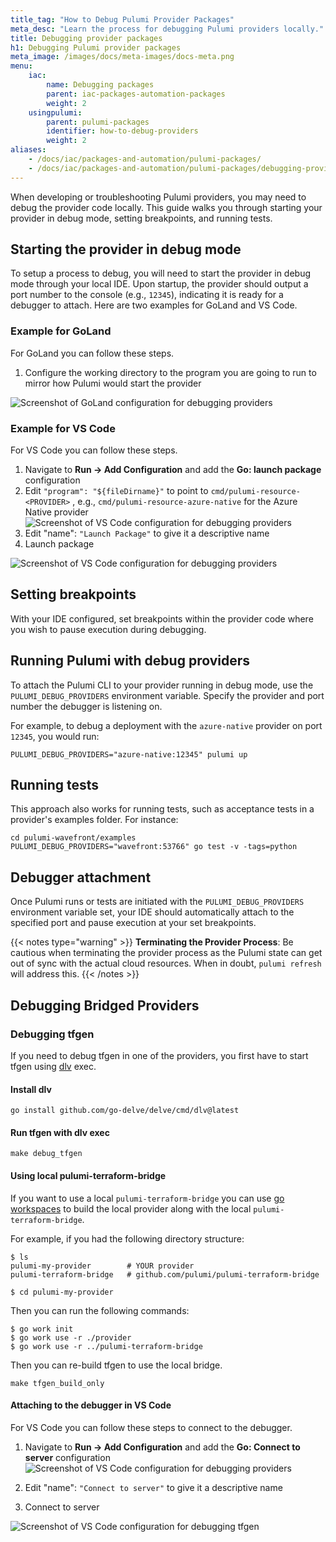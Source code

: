 ```yaml
---
title_tag: "How to Debug Pulumi Provider Packages"
meta_desc: "Learn the process for debugging Pulumi providers locally."
title: Debugging provider packages
h1: Debugging Pulumi provider packages
meta_image: /images/docs/meta-images/docs-meta.png
menu:
    iac:
        name: Debugging packages
        parent: iac-packages-automation-packages
        weight: 2
    usingpulumi:
        parent: pulumi-packages
        identifier: how-to-debug-providers
        weight: 2
aliases:
    - /docs/iac/packages-and-automation/pulumi-packages/
    - /docs/iac/packages-and-automation/pulumi-packages/debugging-provider-packages/
---
```


When developing or troubleshooting Pulumi providers, you may need to debug the provider code locally. This guide walks you through starting your provider in debug mode, setting breakpoints, and running tests.

## Starting the provider in debug mode

To setup a process to debug, you will need to start the provider in debug mode through your local IDE. Upon startup, the provider should output a port number to the console (e.g., `12345`), indicating it is ready for a debugger to attach. Here are two examples for GoLand and VS Code.

### Example for GoLand

For GoLand you can follow these steps.

1. Configure the working directory to the program you are going to run to mirror how Pulumi would start the provider

![Screenshot of GoLand configuration for debugging providers](/docs/iac/packages-and-automation/pulumi-packages/img/goland-debug-config.png)

### Example for VS Code

For VS Code you can follow these steps.

1. Navigate to **Run -> Add Configuration** and add the **Go: launch package** configuration
2. Edit `"program": "${fileDirname}"` to point to `cmd/pulumi-resource-<PROVIDER>` , e.g., `cmd/pulumi-resource-azure-native` for the Azure Native provider
![Screenshot of VS Code configuration for debugging providers](/docs/iac/packages-and-automation/pulumi-packages/img/vscode-launch-config.png)
3. Edit "name": `"Launch Package"` to give it a descriptive name
4. Launch package

![Screenshot of VS Code configuration for debugging providers](/docs/iac/packages-and-automation/pulumi-packages/img/vscode-debug-config.png)

## Setting breakpoints

With your IDE configured, set breakpoints within the provider code where you wish to pause execution during debugging.

## Running Pulumi with debug providers

To attach the Pulumi CLI to your provider running in debug mode, use the `PULUMI_DEBUG_PROVIDERS` environment variable. Specify the provider and port number the debugger is listening on.

For example, to debug a deployment with the `azure-native` provider on port `12345`, you would run:

```shell
PULUMI_DEBUG_PROVIDERS="azure-native:12345" pulumi up
```

## Running tests

This approach also works for running tests, such as acceptance tests in a provider's examples folder. For instance:

```shell
cd pulumi-wavefront/examples
PULUMI_DEBUG_PROVIDERS="wavefront:53766" go test -v -tags=python
```

## Debugger attachment

Once Pulumi runs or tests are initiated with the `PULUMI_DEBUG_PROVIDERS` environment variable set, your IDE should automatically attach to the specified port and pause execution at your set breakpoints.

{{< notes type="warning" >}}
**Terminating the Provider Process**: Be cautious when terminating the provider process as the Pulumi state can get out of sync with the actual cloud resources. When in doubt, `pulumi refresh` will address this.
{{< /notes >}}

## Debugging Bridged Providers

### Debugging tfgen

If you need to debug tfgen in one of the providers, you first have to start
tfgen using [dlv](https://github.com/go-delve/delve) exec.

#### Install dlv

```shell
go install github.com/go-delve/delve/cmd/dlv@latest
```

#### Run tfgen with dlv exec

```shell
make debug_tfgen
```

#### Using local pulumi-terraform-bridge

If you want to use a local `pulumi-terraform-bridge` you can use [go
workspaces](https://go.dev/doc/tutorial/workspaces) to build the local provider
along with the local `pulumi-terraform-bridge`.

For example, if you had the following directory structure:

```shell
$ ls
pulumi-my-provider        # YOUR provider
pulumi-terraform-bridge   # github.com/pulumi/pulumi-terraform-bridge

$ cd pulumi-my-provider
```

Then you can run the following commands:

```shell
$ go work init
$ go work use -r ./provider
$ go work use -r ../pulumi-terraform-bridge
```

Then you can re-build tfgen to use the local bridge.

```shell
make tfgen_build_only
```

#### Attaching to the debugger in VS Code

For VS Code you can follow these steps to connect to the debugger.

1. Navigate to **Run -> Add Configuration** and add the **Go: Connect to server** configuration
![Screenshot of VS Code configuration for debugging providers](/docs/iac/packages-and-automation/pulumi-packages/img/vscode-launch-config-connect-to-server.png)

2. Edit "name": `"Connect to server"` to give it a descriptive name
3. Connect to server

![Screenshot of VS Code configuration for debugging tfgen](/docs/iac/packages-and-automation/pulumi-packages/img/vscode-debug-config-connect-to-server.png)
